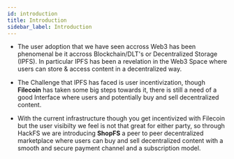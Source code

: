 ```yaml
---
id: introduction
title: Introduction
sidebar_label: Introduction
---
```


- The user adoption that we have seen accross Web3 has been phenomenal be it accross Blockchain/DLT's or Decentralized Storage (IPFS). In particular IPFS has been a revelation in the Web3 Space where users can store & access content in a decentralized way.

- The Challenge that IPFS has faced is user incentivization, though **Filecoin** has taken some big steps towards it, there is still a need of a good Interface where users and potentially buy and sell decentralized content.

- With the current infrastructure though you get incentivized with Filecoin but the user visibilty we feel is not that great for either party, so through HackFS we are introducing **ShopFS** a peer to peer decentralized marketplace where users can buy and sell decentralized content with a smooth and secure payment channel and a subscription model.



